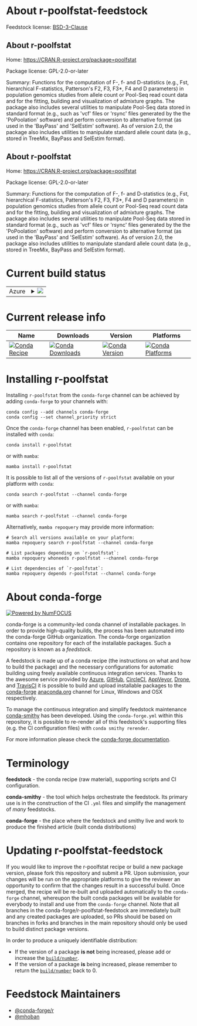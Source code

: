 About r-poolfstat-feedstock
===========================

Feedstock license: [BSD-3-Clause](https://github.com/conda-forge/r-poolfstat-feedstock/blob/main/LICENSE.txt)


About r-poolfstat
-----------------

Home: https://CRAN.R-project.org/package=poolfstat

Package license: GPL-2.0-or-later

Summary: Functions for the computation of F-, f- and D-statistics (e.g., Fst, hierarchical F-statistics, Patterson's F2, F3, F3*, F4 and D parameters) in population genomics studies from allele count or Pool-Seq read count data and for the fitting, building and visualization of admixture graphs. The package also includes several utilities to manipulate Pool-Seq data stored in standard format (e.g., such as 'vcf' files or 'rsync' files generated by the the 'PoPoolation' software) and perform conversion to alternative format (as used in the 'BayPass' and 'SelEstim' software). As of version 2.0, the package also includes utilities to manipulate standard allele count data (e.g., stored in TreeMix, BayPass and SelEstim format).

About r-poolfstat
-----------------

Home: https://CRAN.R-project.org/package=poolfstat

Package license: GPL-2.0-or-later

Summary: Functions for the computation of F-, f- and D-statistics (e.g., Fst, hierarchical F-statistics, Patterson's F2, F3, F3*, F4 and D parameters) in population genomics studies from allele count or Pool-Seq read count data and for the fitting, building and visualization of admixture graphs. The package also includes several utilities to manipulate Pool-Seq data stored in standard format (e.g., such as 'vcf' files or 'rsync' files generated by the the 'PoPoolation' software) and perform conversion to alternative format (as used in the 'BayPass' and 'SelEstim' software). As of version 2.0, the package also includes utilities to manipulate standard allele count data (e.g., stored in TreeMix, BayPass and SelEstim format).

Current build status
====================


<table>
    
  <tr>
    <td>Azure</td>
    <td>
      <details>
        <summary>
          <a href="https://dev.azure.com/conda-forge/feedstock-builds/_build/latest?definitionId=24704&branchName=main">
            <img src="https://dev.azure.com/conda-forge/feedstock-builds/_apis/build/status/r-poolfstat-feedstock?branchName=main">
          </a>
        </summary>
        <table>
          <thead><tr><th>Variant</th><th>Status</th></tr></thead>
          <tbody><tr>
              <td>linux_64_r_base4.3</td>
              <td>
                <a href="https://dev.azure.com/conda-forge/feedstock-builds/_build/latest?definitionId=24704&branchName=main">
                  <img src="https://dev.azure.com/conda-forge/feedstock-builds/_apis/build/status/r-poolfstat-feedstock?branchName=main&jobName=linux&configuration=linux%20linux_64_r_base4.3" alt="variant">
                </a>
              </td>
            </tr><tr>
              <td>linux_64_r_base4.4</td>
              <td>
                <a href="https://dev.azure.com/conda-forge/feedstock-builds/_build/latest?definitionId=24704&branchName=main">
                  <img src="https://dev.azure.com/conda-forge/feedstock-builds/_apis/build/status/r-poolfstat-feedstock?branchName=main&jobName=linux&configuration=linux%20linux_64_r_base4.4" alt="variant">
                </a>
              </td>
            </tr><tr>
              <td>osx_64_r_base4.3</td>
              <td>
                <a href="https://dev.azure.com/conda-forge/feedstock-builds/_build/latest?definitionId=24704&branchName=main">
                  <img src="https://dev.azure.com/conda-forge/feedstock-builds/_apis/build/status/r-poolfstat-feedstock?branchName=main&jobName=osx&configuration=osx%20osx_64_r_base4.3" alt="variant">
                </a>
              </td>
            </tr><tr>
              <td>osx_64_r_base4.4</td>
              <td>
                <a href="https://dev.azure.com/conda-forge/feedstock-builds/_build/latest?definitionId=24704&branchName=main">
                  <img src="https://dev.azure.com/conda-forge/feedstock-builds/_apis/build/status/r-poolfstat-feedstock?branchName=main&jobName=osx&configuration=osx%20osx_64_r_base4.4" alt="variant">
                </a>
              </td>
            </tr><tr>
              <td>win_64_r_base4.3</td>
              <td>
                <a href="https://dev.azure.com/conda-forge/feedstock-builds/_build/latest?definitionId=24704&branchName=main">
                  <img src="https://dev.azure.com/conda-forge/feedstock-builds/_apis/build/status/r-poolfstat-feedstock?branchName=main&jobName=win&configuration=win%20win_64_r_base4.3" alt="variant">
                </a>
              </td>
            </tr><tr>
              <td>win_64_r_base4.4</td>
              <td>
                <a href="https://dev.azure.com/conda-forge/feedstock-builds/_build/latest?definitionId=24704&branchName=main">
                  <img src="https://dev.azure.com/conda-forge/feedstock-builds/_apis/build/status/r-poolfstat-feedstock?branchName=main&jobName=win&configuration=win%20win_64_r_base4.4" alt="variant">
                </a>
              </td>
            </tr>
          </tbody>
        </table>
      </details>
    </td>
  </tr>
</table>

Current release info
====================

| Name | Downloads | Version | Platforms |
| --- | --- | --- | --- |
| [![Conda Recipe](https://img.shields.io/badge/recipe-r--poolfstat-green.svg)](https://anaconda.org/conda-forge/r-poolfstat) | [![Conda Downloads](https://img.shields.io/conda/dn/conda-forge/r-poolfstat.svg)](https://anaconda.org/conda-forge/r-poolfstat) | [![Conda Version](https://img.shields.io/conda/vn/conda-forge/r-poolfstat.svg)](https://anaconda.org/conda-forge/r-poolfstat) | [![Conda Platforms](https://img.shields.io/conda/pn/conda-forge/r-poolfstat.svg)](https://anaconda.org/conda-forge/r-poolfstat) |

Installing r-poolfstat
======================

Installing `r-poolfstat` from the `conda-forge` channel can be achieved by adding `conda-forge` to your channels with:

```
conda config --add channels conda-forge
conda config --set channel_priority strict
```

Once the `conda-forge` channel has been enabled, `r-poolfstat` can be installed with `conda`:

```
conda install r-poolfstat
```

or with `mamba`:

```
mamba install r-poolfstat
```

It is possible to list all of the versions of `r-poolfstat` available on your platform with `conda`:

```
conda search r-poolfstat --channel conda-forge
```

or with `mamba`:

```
mamba search r-poolfstat --channel conda-forge
```

Alternatively, `mamba repoquery` may provide more information:

```
# Search all versions available on your platform:
mamba repoquery search r-poolfstat --channel conda-forge

# List packages depending on `r-poolfstat`:
mamba repoquery whoneeds r-poolfstat --channel conda-forge

# List dependencies of `r-poolfstat`:
mamba repoquery depends r-poolfstat --channel conda-forge
```


About conda-forge
=================

[![Powered by
NumFOCUS](https://img.shields.io/badge/powered%20by-NumFOCUS-orange.svg?style=flat&colorA=E1523D&colorB=007D8A)](https://numfocus.org)

conda-forge is a community-led conda channel of installable packages.
In order to provide high-quality builds, the process has been automated into the
conda-forge GitHub organization. The conda-forge organization contains one repository
for each of the installable packages. Such a repository is known as a *feedstock*.

A feedstock is made up of a conda recipe (the instructions on what and how to build
the package) and the necessary configurations for automatic building using freely
available continuous integration services. Thanks to the awesome service provided by
[Azure](https://azure.microsoft.com/en-us/services/devops/), [GitHub](https://github.com/),
[CircleCI](https://circleci.com/), [AppVeyor](https://www.appveyor.com/),
[Drone](https://cloud.drone.io/welcome), and [TravisCI](https://travis-ci.com/)
it is possible to build and upload installable packages to the
[conda-forge](https://anaconda.org/conda-forge) [anaconda.org](https://anaconda.org/)
channel for Linux, Windows and OSX respectively.

To manage the continuous integration and simplify feedstock maintenance
[conda-smithy](https://github.com/conda-forge/conda-smithy) has been developed.
Using the ``conda-forge.yml`` within this repository, it is possible to re-render all of
this feedstock's supporting files (e.g. the CI configuration files) with ``conda smithy rerender``.

For more information please check the [conda-forge documentation](https://conda-forge.org/docs/).

Terminology
===========

**feedstock** - the conda recipe (raw material), supporting scripts and CI configuration.

**conda-smithy** - the tool which helps orchestrate the feedstock.
                   Its primary use is in the construction of the CI ``.yml`` files
                   and simplify the management of *many* feedstocks.

**conda-forge** - the place where the feedstock and smithy live and work to
                  produce the finished article (built conda distributions)


Updating r-poolfstat-feedstock
==============================

If you would like to improve the r-poolfstat recipe or build a new
package version, please fork this repository and submit a PR. Upon submission,
your changes will be run on the appropriate platforms to give the reviewer an
opportunity to confirm that the changes result in a successful build. Once
merged, the recipe will be re-built and uploaded automatically to the
`conda-forge` channel, whereupon the built conda packages will be available for
everybody to install and use from the `conda-forge` channel.
Note that all branches in the conda-forge/r-poolfstat-feedstock are
immediately built and any created packages are uploaded, so PRs should be based
on branches in forks and branches in the main repository should only be used to
build distinct package versions.

In order to produce a uniquely identifiable distribution:
 * If the version of a package **is not** being increased, please add or increase
   the [``build/number``](https://docs.conda.io/projects/conda-build/en/latest/resources/define-metadata.html#build-number-and-string).
 * If the version of a package **is** being increased, please remember to return
   the [``build/number``](https://docs.conda.io/projects/conda-build/en/latest/resources/define-metadata.html#build-number-and-string)
   back to 0.

Feedstock Maintainers
=====================

* [@conda-forge/r](https://github.com/orgs/conda-forge/teams/r/)
* [@mhoban](https://github.com/mhoban/)

